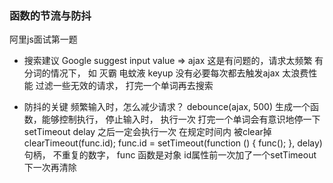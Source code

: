 ### 函数的节流与防抖

阿里js面试第一题
- 搜索建议
  Google suggest
  input value => ajax
  这是有问题的，请求太频繁
  有分词的情况下， 如 灭霸 电蚊液
  keyup 没有必要每次都去触发ajax 太浪费性能
  过滤一些无效的请求， 打完一个单词再去搜索

- 防抖的关键
  频繁输入时，怎么减少请求？
  debounce(ajax, 500) 生成一个函数，能够控制执行， 停止输入时， 执行一次 打完一个单词会有意识地停一下
  setTimeout delay 之后一定会执行一次
  在规定时间内 被clear掉
  clearTimeout(func.id);
  func.id = setTimeout(function () {
    func();
  }, delay)
  句柄， 不重复的数字， func 函数是对象 id属性前一次加了一个setTimeout 下一次再清除